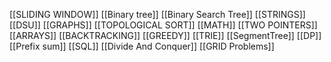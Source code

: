 [[SLIDING WINDOW]]
[[Binary tree]]
[[Binary Search Tree]]
[[STRINGS]]
[[DSU]]
[[GRAPHS]]
[[TOPOLOGICAL SORT]]
[[MATH]]
[[TWO POINTERS]]
[[ARRAYS]]
[[BACKTRACKING]]
[[GREEDY]]
[[TRIE]]
[[SegmentTree]]
[[DP]]
[[Prefix sum]]
[[SQL]]
[[Divide And Conquer]]
[[GRID Problems]]
